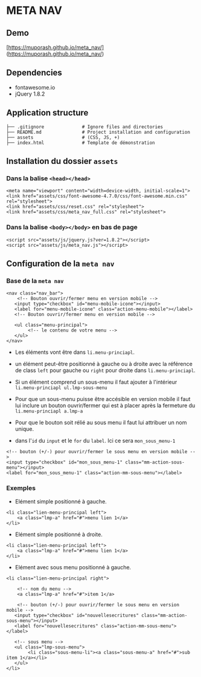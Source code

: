 # META NAV

## Demo
[https://muporash.github.io/meta_nav/]
(https://muporash.github.io/meta_nav/)

## Dependencies

- fontawesome.io
- jQuery 1.8.2

## Application structure

```
├── .gitignore              # Ignore files and directories
├── README.md               # Project installation and configuration
├── assets                  # (CSS, JS, +)
├── index.html              # Template de démonstration
```

## Installation du dossier `assets`

### Dans la balise `<head></head>`

```
<meta name="viewport" content="width=device-width, initial-scale=1">
<link href="assets/css/font-awesome-4.7.0/css/font-awesome.min.css" rel="stylesheet">
<link href="assets/css/reset.css" rel="stylesheet">
<link href="assets/css/meta_nav_full.css" rel="stylesheet">
```

### Dans la balise `<body></body>` en bas de page

```
<script src="assets/js/jquery.js?ver=1.8.2"></script>
<script src="assets/js/meta_nav.js"></script>
```

## Configuration de la `meta nav`

### Base de la `meta nav`
```
<nav class="nav_bar">
	<!-- Bouton ouvrir/fermer menu en version mobile -->
   <input type="checkbox" id="menu-mobile-icone"></input>
   <label for="menu-mobile-icone" class="action-menu-mobile"></label>
   <!-- Bouton ouvrir/fermer menu en version mobile -->

   <ul class="menu-principal">
   		<!-- le contenu de votre menu -->
   </ul>
</nav>
```

* Les éléments vont être dans `li.menu-princiapl`.
* un élément peut-être positionné à gauche ou à droite avec la référence de class `left` pour gauche ou `right` pour droite dans `li.menu-princiapl`.
* Si un élément comprend un sous-menu il faut ajouter à l'intérieur `li.menu-princiapl ul.lmp-sous-menu`

* Pour que un sous-menu puisse être accésible en version mobile il faut lui inclure un bouton ouvrir/fermer qui est à placer après la fermeture du `li.menu-princiapl a.lmp-a`
* Pour que le bouton soit rélié au sous menu il faut lui attribuer un nom unique.
* dans l'`id` du `input` et le `for` du `label`. Ici ce sera `mon_sous_menu-1`

```
<!-- bouton (+/-) pour ouvrir/fermer le sous menu en version mobile -->
<input type="checkbox" id="mon_sous_menu-1" class="mm-action-sous-menu"></input>
<label for="mon_sous_menu-1" class="action-mm-sous-menu"></label>
```

### Exemples

* Elément simple positionné à gauche.

```
<li class="lien-menu-principal left">
	<a class="lmp-a" href="#">menu lien 1</a>
</li>
```

* Elément simple positionné à droite.

```
<li class="lien-menu-principal left">
	<a class="lmp-a" href="#">menu lien 1</a>
</li>
```

* Elément avec sous menu positionné à gauche.

```
<li class="lien-menu-principal right">

	<!-- nom du menu -->
	<a class="lmp-a" href="#">item 1</a>

	<!-- bouton (+/-) pour ouvrir/fermer le sous menu en version mobile -->
   <input type="checkbox" id="nouvellesecritures" class="mm-action-sous-menu"></input>
   <label for="nouvellesecritures" class="action-mm-sous-menu"></label>

   <!-- sous menu -->
   <ul class="lmp-sous-menu">
   		<li class="sous-menu-li"><a class="sous-menu-a" href="#">sub item 1</a></li>
   </ul>
</li>
```

